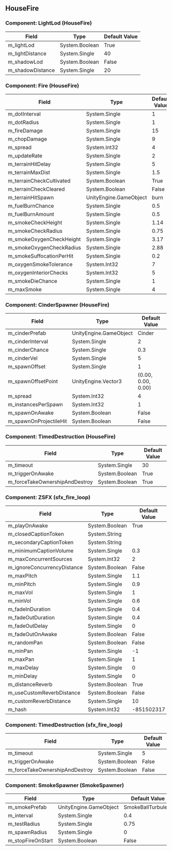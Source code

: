 ## HouseFire

### Component: LightLod (HouseFire)

|Field|Type|Default Value|
|-----|----|-------------|
|m_lightLod|System.Boolean|True|
|m_lightDistance|System.Single|40|
|m_shadowLod|System.Boolean|False|
|m_shadowDistance|System.Single|20|

### Component: Fire (HouseFire)

|Field|Type|Default Value|
|-----|----|-------------|
|m_dotInterval|System.Single|1|
|m_dotRadius|System.Single|1|
|m_fireDamage|System.Single|15|
|m_chopDamage|System.Single|9|
|m_spread|System.Int32|4|
|m_updateRate|System.Single|2|
|m_terrainHitDelay|System.Single|5|
|m_terrainMaxDist|System.Single|1.5|
|m_terrainCheckCultivated|System.Boolean|True|
|m_terrainCheckCleared|System.Boolean|False|
|m_terrainHitSpawn|UnityEngine.GameObject|burn|
|m_fuelBurnChance|System.Single|0.5|
|m_fuelBurnAmount|System.Single|0.5|
|m_smokeCheckHeight|System.Single|1.14|
|m_smokeCheckRadius|System.Single|0.75|
|m_smokeOxygenCheckHeight|System.Single|3.17|
|m_smokeOxygenCheckRadius|System.Single|2.88|
|m_smokeSuffocationPerHit|System.Single|0.2|
|m_oxygenSmokeTolerance|System.Int32|7|
|m_oxygenInteriorChecks|System.Int32|5|
|m_smokeDieChance|System.Single|1|
|m_maxSmoke|System.Single|4|

### Component: CinderSpawner (HouseFire)

|Field|Type|Default Value|
|-----|----|-------------|
|m_cinderPrefab|UnityEngine.GameObject|Cinder|
|m_cinderInterval|System.Single|2|
|m_cinderChance|System.Single|0.3|
|m_cinderVel|System.Single|5|
|m_spawnOffset|System.Single|1|
|m_spawnOffsetPoint|UnityEngine.Vector3|(0.00, 0.00, 0.00)|
|m_spread|System.Int32|4|
|m_instancesPerSpawn|System.Int32|1|
|m_spawnOnAwake|System.Boolean|False|
|m_spawnOnProjectileHit|System.Boolean|False|

### Component: TimedDestruction (HouseFire)

|Field|Type|Default Value|
|-----|----|-------------|
|m_timeout|System.Single|30|
|m_triggerOnAwake|System.Boolean|True|
|m_forceTakeOwnershipAndDestroy|System.Boolean|True|

### Component: ZSFX (sfx_fire_loop)

|Field|Type|Default Value|
|-----|----|-------------|
|m_playOnAwake|System.Boolean|True|
|m_closedCaptionToken|System.String||
|m_secondaryCaptionToken|System.String||
|m_minimumCaptionVolume|System.Single|0.3|
|m_maxConcurrentSources|System.Int32|2|
|m_ignoreConcurrencyDistance|System.Boolean|False|
|m_maxPitch|System.Single|1.1|
|m_minPitch|System.Single|0.9|
|m_maxVol|System.Single|1|
|m_minVol|System.Single|0.6|
|m_fadeInDuration|System.Single|0.4|
|m_fadeOutDuration|System.Single|0.4|
|m_fadeOutDelay|System.Single|0|
|m_fadeOutOnAwake|System.Boolean|False|
|m_randomPan|System.Boolean|False|
|m_minPan|System.Single|-1|
|m_maxPan|System.Single|1|
|m_maxDelay|System.Single|0|
|m_minDelay|System.Single|0|
|m_distanceReverb|System.Boolean|True|
|m_useCustomReverbDistance|System.Boolean|False|
|m_customReverbDistance|System.Single|10|
|m_hash|System.Int32|-851502317|

### Component: TimedDestruction (sfx_fire_loop)

|Field|Type|Default Value|
|-----|----|-------------|
|m_timeout|System.Single|5|
|m_triggerOnAwake|System.Boolean|False|
|m_forceTakeOwnershipAndDestroy|System.Boolean|False|

### Component: SmokeSpawner (SmokeSpawner)

|Field|Type|Default Value|
|-----|----|-------------|
|m_smokePrefab|UnityEngine.GameObject|SmokeBallTurbulent|
|m_interval|System.Single|0.4|
|m_testRadius|System.Single|0.75|
|m_spawnRadius|System.Single|0|
|m_stopFireOnStart|System.Boolean|False|

